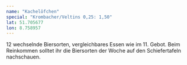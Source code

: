 ```yaml
---
name: "Kachelöfchen"
special: "Krombacher/Veltins 0,25: 1,50"
lat: 51.705677
lon: 8.758957
---
```

12 wechselnde Biersorten, vergleichbares Essen wie im 11. Gebot. Beim Reinkommen solltet ihr die Biersorten der Woche auf den Schiefertafeln nachschauen.
